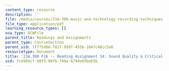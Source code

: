 ```yaml
---
content_type: resource
description: ''
file: /media/courses/21m-380-music-and-technology-recording-techniques-and-audio-production-fall-2016/fce969cfb0f590fb74ba6794e69beb5b_MIT21M_380F16_assn_rd14.pdf
file_type: application/pdf
learning_resource_types: []
ocw_type: OCWFile
parent_title: Readings and Assignments
parent_type: CourseSection
parent_uid: 1f775d66-f81f-9507-4556-1647c46cc5a6
resourcetype: Document
title: '21m.380 F16 -- Reading Assignment 14: Sound Quality & Critical Listening'
uid: fce969cf-b0f5-90fb-74ba-6794e69beb5b
---
```

